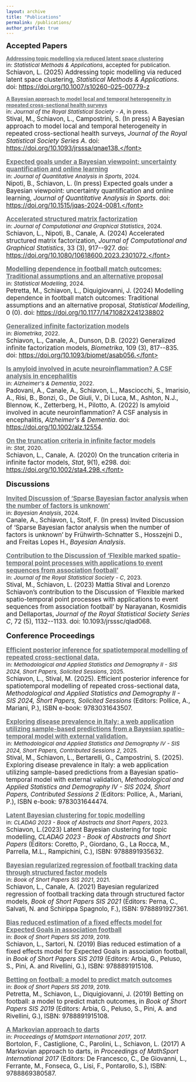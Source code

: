 ```yaml
---
layout: archive
title: "Publications"
permalink: /publications/
author_profile: true
---
```

<style type="text/css">
    a.typeA:hover {text-decoration: underline;}
</style>


<b style="font-size:20px"> Accepted Papers </b>

<a class="typeA" href="https://lorenzo-schiavon.github.io/publications/local_temporal_morbidity" style="color:rgb(103,108,112)"><b>Addressing topic modelling via reduced latent space clustering</b></a> <br> <font style="font-size:15px">in: <i>Statistical Methods & Applications</i>, accepted for publication.<br></font><font style="font-size:17px"> Schiavon, L. (2025) Addressing topic modelling via reduced latent space clustering, <i>Statistical Methods & Applications</i>. doi: https://doi.org/10.1007/s10260-025-00779-z</font>

<a class="typeA" href="https://lorenzo-schiavon.github.io/publications/local_temporal_morbidity" style="color:rgb(103,108,112)"><b>A Bayesian approach to model local and temporal heterogeneity in repeated cross-sectional health surveys</b></a> <br> <font style="font-size:15px">in: <i>Journal of the Royal Statistical Society - A</i>, in press.<br></font><font style="font-size:17px"> Stival, M., Schiavon, L., Campostrini, S. (In press) A Bayesian approach to model local and temporal heterogeneity in repeated cross-sectional health surveys, <i>Journal of the Royal Statistical Society Series A</i>. doi: https://doi.org/10.1093/jrsssa/qnae138.</font>

<a class="typeA" href="https://lorenzo-schiavon.github.io/publications/XG" style="color:rgb(103,108,112)"><b>Expected goals under a Bayesian viewpoint: uncertainty quantification and online learning</b></a> <br> <font style="font-size:15px">in: <i>Journal of Quantitative Analysis in Sports</i>, 2024.<br></font><font style="font-size:17px"> Nipoti, B., Schiavon, L. (In press) Expected goals under a Bayesian viewpoint: uncertainty quantification and online learning, <i>Journal of Quantitative Analysis in Sports</i>. doi: https://doi.org/10.1515/jqas-2024-0081.</font>

<a class="typeA" href="https://lorenzo-schiavon.github.io/publications/Xfile" style="color:rgb(103,108,112)"><b>Accelerated structured matrix factorization</b></a> <br> <font style="font-size:15px">in: <i>Journal of Computational and Graphical Statistics</i>, 2024.<br></font><font style="font-size:17px">Schiavon, L., Nipoti, B., Canale, A. (2024) Accelerated structured matrix factorization, <i>Journal of Computational and Graphical Statistics</i>, 33 (3), 917--927. doi: https://doi.org/10.1080/10618600.2023.2301072.</font>

<a class="typeA" href="https://lorenzo-schiavon.github.io/publications/footballDependence" style="color:rgb(103,108,112)"><b>Modelling dependence in football match outcomes: Traditional assumptions and an alternative proposal</b></a> <br> <font style="font-size:15px">in: <i>Statistical Modelling</i>, 2024.<br></font><font style="font-size:17px">Petretta, M., Schiavon, L., Diquigiovanni, J. (2024) Modelling dependence in football match outcomes: Traditional assumptions and an alternative proposal, <i>Statistical Modelling</i>, 0 (0). doi: https://doi.org/10.1177/1471082X241238802</font>

<a class="typeA" href="https://lorenzo-schiavon.github.io/publications/Generalized_infinite_factorization" style="color:rgb(103,108,112)"><b>Generalized infinite factorization models</b></a> <br> <font style="font-size:15px">in: <i>Biometrika</i>, 2022.<br></font><font style="font-size:17px">Schiavon, L., Canale, A., Dunson, D.B. (2022) Generalized infinite factorization models, <i>Biometrika</i>, 109 (3), 817--835. doi: https://doi.org/10.1093/biomet/asab056.</font>
    
<a class="typeA" href="https://lorenzo-schiavon.github.io/publications/Amyloid_inflammation" style="color:rgb(103,108,112)"><b>Is amyloid involved in acute neuroinflammation? A CSF analysis in encephalitis</b></a> <br> <font style="font-size:15px">in: <i>Alzheimer's & Dementia</i>, 2022.<br></font><font style="font-size:17px">Padovani, A., Canale, A., Schiavon, L., Masciocchi, S., Imarisio, A., Risi, B., Bonzi, G., De Giuli, V., Di Luca, M., 
Ashton, N.J., Blennow, K., Zetterberg, H., Pilotto, A. (2022) Is amyloid involved in acute neuroinflammation? A CSF analysis in encephalitis, <i>Alzheimer's & Dementia</i>. doi: https://doi.org/10.1002/alz.12554. </font>

<a class="typeA" href="https://lorenzo-schiavon.github.io/publications/Truncation_criteria" style="color:rgb(103,108,112)"><b>On the truncation criteria in infinite factor models</b></a> <br> <font style="font-size:15px">in: <i>Stat</i>, 2020.<br></font><font style="font-size:17px">Schiavon, L., Canale, A. (2020) On the truncation criteria in infinite factor models, <i>Stat</i>, 9(1), e298. doi: https://doi.org/10.1002/sta4.298.</font>


<b style="font-size:20px"> Discussions </b>

<a class="typeA" href="https://lorenzo-schiavon.github.io/publications/Discussion_marked_point_processes" style="color:rgb(103,108,112)"><b>Invited Discussion of ‘Sparse Bayesian factor analysis when the number of factors is unknown’</b></a> <br> <font style="font-size:15px">in: <i>Bayesian Analysis</i>, 2024.<br></font><font style="font-size:17px">Canale, A., Schiavon, L, Stolf, F. (In press)  Invited Discussion of ‘Sparse Bayesian factor analysis when the number of factors is unknown’ by Frühwirth-Schnatter S., Hosszejni D., and Freitas Lopes H., <i>Bayesian Analysis</i>.</font>

<a class="typeA" href="https://lorenzo-schiavon.github.io/publications/Discussion_marked_point_processes" style="color:rgb(103,108,112)"><b>Contribution to the Discussion of ‘Flexible marked spatio-temporal point processes with applications to event sequences from association football’</b></a> <br> <font style="font-size:15px">in: <i>Journal of the Royal Statistical Society - C</i>, 2023.<br></font><font style="font-size:17px">Stival, M., Schiavon, L. (2023) Mattia Stival and Lorenzo Schiavon’s contribution to the Discussion of ‘Flexible marked spatio-temporal point processes with applications to event sequences from association football’ by Narayanan, Kosmidis and Dellaportas, <i>Journal of the Royal Statistical Society Series C</i>, 72 (5), 1132--1133. doi: 10.1093/jrsssc/qlad068.</font>


<b style="font-size:20px"> Conference Proceedings </b> 

<a class="typeA" href="https://lorenzo-schiavon.github.io/publications/PASSI_variational" style="color:rgb(103,108,112)"><b>Efficient posterior inference for spatiotemporal modelling of repeated cross-sectional data.</b></a> <br> <font style="font-size:15px">in: <i>Methodological and Applied Statistics and Demography II - SIS 2024, Short Papers, Solicited Sessions</i>, 2025.<br></font><font style="font-size:17px">
Schiavon, L., Stival, M. (2025). Efficient posterior inference for spatiotemporal modelling of repeated cross-sectional data, <i>Methodological and Applied Statistics and Demography II - SIS 2024, Short Papers, Solicited Sessions</i> (Editors:  Pollice, A., Mariani, P.), ISBN e-book: 9783031643507.</font>

<a class="typeA" href="https://lorenzo-schiavon.github.io/publications/PASSI_webapp" style="color:rgb(103,108,112)"><b>Exploring
disease prevalence in Italy: a web application utilizing sample-based predictions from a Bayesian spatio-temporal model with external validation.</b></a> <br> <font style="font-size:15px">in: <i>Methodological and Applied Statistics and Demography IV - SIS 2024, Short Papers, Contributed Sessions 2</i>, 2025.<br></font><font style="font-size:17px">
Stival, M., Schiavon, L., Bertarelli, G., Campostrini, S. (2025). Exploring disease prevalence in Italy: a web application utilizing sample-based predictions from a Bayesian spatio-temporal model with external validation, <i> Methodological and Applied Statistics and Demography IV - SIS 2024, Short Papers, Contributed Sessions 2</i> (Editors:  Pollice, A., Mariani, P.), ISBN e-book: 9783031644474.</font>

<a class="typeA" href="https://lorenzo-schiavon.github.io/publications/Topic_modelling_cladag" style="color:rgb(103,108,112)"><b>Latent Bayesian clustering for topic modelling</b></a> <br> <font style="font-size:15px">in: <i>CLADAG 2023 - Book of Abstracts and Short Papers</i>, 2023.<br></font><font style="font-size:17px">Schiavon, L.(2023) Latent Bayesian clustering for topic modelling, <i>CLADAG 2023 - Book of Abstracts and Short Papers</i> (Editors: Coretto, P., Giordano, G., La Rocca, M., Parrella, M.L., Rampichini, C.), ISBN: 9788891935632.</font>

<a class="typeA" href="https://lorenzo-schiavon.github.io/publications/Regularized_regression_actions" style="color:rgb(103,108,112)"><b>Bayesian regularized regression of football
tracking data through structured factor models</b></a> <br> <font style="font-size:15px">in: <i>Book of Short Papers SIS 2021</i>, 2021.<br></font><font style="font-size:17px">Schiavon, L., Canale, A. (2021) Bayesian regularized regression of football tracking data through structured factor models, <i>Book of Short Papers SIS 2021</i> (Editors: Perna, C., Salvati, N. and Schirippa Spagnolo, F.), ISBN: 9788891927361.</font>

<a class="typeA" href="https://lorenzo-schiavon.github.io/publications/BR_fixed_effects_XG" style="color:rgb(103,108,112)"><b>Bias reduced estimation of a fixed effects model for Expected Goals in association football</b></a> <br> <font style="font-size:15px">in: <i>Book of Short Papers SIS 2019</i>, 2019.<br></font><font style="font-size:17px">Schiavon, L., Sartori, N. (2019) Bias reduced estimation of a fixed effects model for Expected Goals in association football, in <i>Book of Short Papers SIS 2019</i> (Editors: Arbia, G., Peluso, S., Pini, A. and Rivellini, G.), ISBN: 9788891915108.</font>

<a class="typeA" href="https://lorenzo-schiavon.github.io/publications/Betting_football_predict_match_outcomes" style="color:rgb(103,108,112)"><b>Betting on football: a model to predict match outcomes</b></a> <br> <font style="font-size:15px">in: <i>Book of Short Papers SIS 2019</i>, 2019.<br></font><font style="font-size:17px">Petretta, M., Schiavon, L., Diquigiovanni, J. (2019) Betting on football: a model to predict match outcomes, in <i>Book of Short Papers SIS 2019</i> (Editors: Arbia, G., Peluso, S., Pini, A. and Rivellini, G.), ISBN: 9788891915108.</font>

<a class="typeA" href="https://lorenzo-schiavon.github.io/publications/Markovian_approach_darts" style="color:rgb(103,108,112)"><b>A Markovian approach to darts</b></a> <br> <font style="font-size:15px">in: <i>Proceedings of MathSport International 2017</i>, 2017.<br></font><font style="font-size:17px">Bortolon, F., Castiglione, C., Parolini, L., Schiavon, L. (2017) A Markovian approach to darts, in <i>Proceedings of MathSport International 2017</i> (Editors: De Francesco, C., De Giovanni, L., Ferrante, M., Fonseca, G., Lisi, F., Pontarollo, S.), ISBN: 9788869380587.</font>
